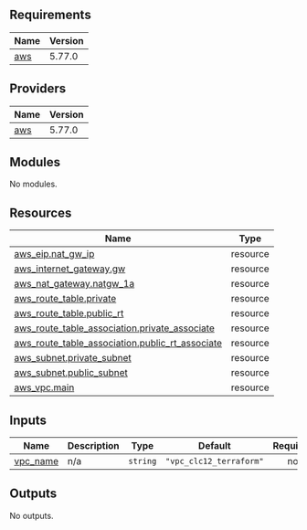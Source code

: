 ## Requirements

| Name | Version |
|------|---------|
| <a name="requirement_aws"></a> [aws](#requirement\_aws) | 5.77.0 |

## Providers

| Name | Version |
|------|---------|
| <a name="provider_aws"></a> [aws](#provider\_aws) | 5.77.0 |

## Modules

No modules.

## Resources

| Name | Type |
|------|------|
| [aws_eip.nat_gw_ip](https://registry.terraform.io/providers/hashicorp/aws/5.77.0/docs/resources/eip) | resource |
| [aws_internet_gateway.gw](https://registry.terraform.io/providers/hashicorp/aws/5.77.0/docs/resources/internet_gateway) | resource |
| [aws_nat_gateway.natgw_1a](https://registry.terraform.io/providers/hashicorp/aws/5.77.0/docs/resources/nat_gateway) | resource |
| [aws_route_table.private](https://registry.terraform.io/providers/hashicorp/aws/5.77.0/docs/resources/route_table) | resource |
| [aws_route_table.public_rt](https://registry.terraform.io/providers/hashicorp/aws/5.77.0/docs/resources/route_table) | resource |
| [aws_route_table_association.private_associate](https://registry.terraform.io/providers/hashicorp/aws/5.77.0/docs/resources/route_table_association) | resource |
| [aws_route_table_association.public_rt_associate](https://registry.terraform.io/providers/hashicorp/aws/5.77.0/docs/resources/route_table_association) | resource |
| [aws_subnet.private_subnet](https://registry.terraform.io/providers/hashicorp/aws/5.77.0/docs/resources/subnet) | resource |
| [aws_subnet.public_subnet](https://registry.terraform.io/providers/hashicorp/aws/5.77.0/docs/resources/subnet) | resource |
| [aws_vpc.main](https://registry.terraform.io/providers/hashicorp/aws/5.77.0/docs/resources/vpc) | resource |

## Inputs

| Name | Description | Type | Default | Required |
|------|-------------|------|---------|:--------:|
| <a name="input_vpc_name"></a> [vpc\_name](#input\_vpc\_name) | n/a | `string` | `"vpc_clc12_terraform"` | no |

## Outputs

No outputs.
